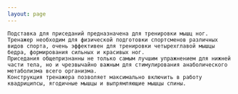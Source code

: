 ```yaml
---
layout: page
---
```


   
    Подставка для приседаний предназначена для тренировки мышц ног.
    Тренажер необходим для физической подготовки спортсменов различных видов спорта, очень эффективен для тренировки четырехглавой мышцы бедра, формирования сильных и красивых ног.
    Приседания общепризнанны не только самым лучшим упражнением для нижней части тела, но и чрезвычайно важным для стимулирования анаболического метаболизма всего организма.
    Конструкция тренажера позволяет максимально включить в работу квадриципсы, ягодичные мышцы и выпрямляющие мышцы спины.
